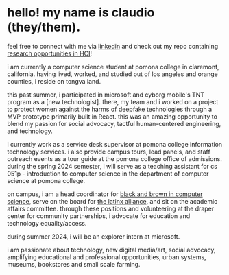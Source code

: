 # hello! my name is claudio (they/them).

feel free to connect with me via [linkedin](https://www.linkedin.com/in/claudio-r-castillo/) and check out my repo containing [research opportunities in HCI](https://github.com/claudio-codebase/HCI_Research_Opps)!


i am currently a computer science student at pomona college in claremont, california. having lived, worked, and studied out of los angeles and orange counties, i reside on tongva land.

this past summer, i participated in microsoft and cyborg mobile's TNT program as a [new technologist]. there, my team and i worked on a project to protect women against the harms of deepfake technologies through a MVP prototype primarily built in React. this was an amazing opportunity to blend my passion for social advocacy, tactful human-centered engineering, and technology.

i currently work as a service desk supervisor at pomona college information technology services. i also provide campus tours, lead panels, and staff outreach events as a tour guide at the pomona college office of admissions. during the spring 2024 semester, i will serve as a teaching assistant for cs 051p - introduction to computer science in the department of computer science at pomona college. 

on campus, i am a head coordinator for [black and brown in computer science](https://www.instagram.com/bbicspomona/), serve on the board for [the latinx alliance](https://www.instagram.com/pomonalxa/), and sit on the academic affairs committee. through these positions and volunteering at the draper center for community partnerships, i advocate for education and technology equailty/access.

during summer 2024, i will be an explorer intern at microsoft.

i am passionate about technology, new digital media/art, social advocacy, amplifying educational and professional opportunities, urban systems, museums, bookstores and small scale farming. 
